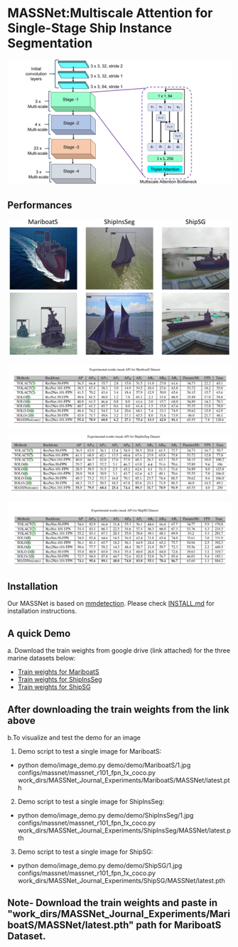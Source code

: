 # MASSNet:Multiscale Attention for Single-Stage Ship Instance Segmentation

![image](images/architecture.jpg)

## Performances
![image](images/performance.jpg)

![Table](images/github-mariboats.jpg) 

![Table](images/github-shipinsseg.jpg) 

![Table](images/github-shipsg.jpg) 

## Installation
Our MASSNet is based on [mmdetection](https://github.com/open-mmlab/mmdetection). Please check [INSTALL.md](https://github.com/shrmarabi/MASSNet/blob/main/install.md) for installation instructions.

## A quick Demo
a. Download the train weights from google drive (link attached) for the three marine datasets below:
+ [Train weights for MariboatS](https://drive.google.com/file/d/1lVF7bsQ59HG0xZXCC3ts-1AvPcnnd4GA/view?usp=drive_link)
+ [Train weights for ShipInsSeg](https://drive.google.com/file/d/15gMv_ypnKMAj_RLVl-ZphqRq0F7fL4r-/view?usp=drive_link)
+ [Train weights for ShipSG](https://drive.google.com/file/d/1jH-4xFv_EWPocAbi_4ZtFpNTmDwrIZ2L/view?usp=sharing)
 

## After downloading the train weights from the link above
b.To visualize and test the demo for an image
1. Demo script to test a single image for MariboatS:
  + python demo/image_demo.py demo/demo/MariboatS/1.jpg configs/massnet/massnet_r101_fpn_1x_coco.py work_dirs/MASSNet_Journal_Experiments/MariboatS/MASSNet/latest.pth

2. Demo script to test a single image for ShipInsSeg:
+  python demo/image_demo.py demo/demo/ShipInsSeg/1.jpg configs/massnet/massnet_r101_fpn_1x_coco.py work_dirs/MASSNet_Journal_Experiments/ShipInsSeg/MASSNet/latest.pth
3. Demo script to test a single image for ShipSG:
+  python demo/image_demo.py demo/demo/ShipSG/1.jpg configs/massnet/massnet_r101_fpn_1x_coco.py work_dirs/MASSNet_Journal_Experiments/ShipSG/MASSNet/latest.pth

## Note- Download the train weights and paste in "work_dirs/MASSNet_Journal_Experiments/MariboatS/MASSNet/latest.pth" path for MariboatS Dataset.
